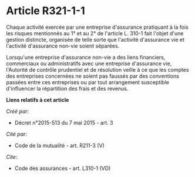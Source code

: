 # Article R321-1-1

Chaque activité exercée par une entreprise d'assurance pratiquant à la fois les risques mentionnés au 1° et au 2° de
l'article L. 310-1 fait l'objet d'une gestion distincte, organisée de telle sorte que l'activité d'assurance vie et
l'activité d'assurance non-vie soient séparées. 

Lorsqu'une entreprise d'assurance non-vie a des liens financiers, commerciaux ou administratifs avec une entreprise
d'assurance vie, l'Autorité de contrôle prudentiel et de résolution veille à ce que les comptes des entreprises concernées ne
soient pas faussés par des conventions passées entre ces entreprises ou par tout arrangement susceptible d'influencer la
répartition des frais et des revenus.

**Liens relatifs à cet article**

_Créé par_:

  - Décret n°2015-513 du 7 mai 2015 - art. 3

_Cité par_:

  - Code de la mutualité - art. R211-3 (V)

_Cite_:

  - Code des assurances - art. L310-1 (VD)
